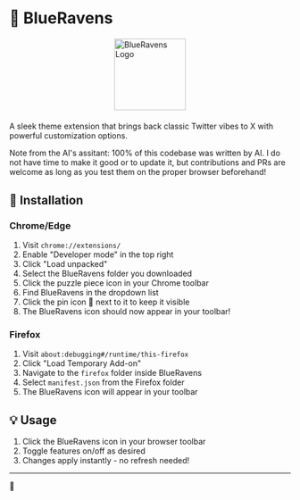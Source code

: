 # 🦅 BlueRavens

<img src="icon.png" alt="BlueRavens Logo" width="128" height="128" style="display: block; margin: 20px auto;">

A sleek theme extension that brings back classic Twitter vibes to X with powerful customization options.

Note from the AI's assitant: 100% of this codebase was written by AI. I do not have time to make it good or to update it, but contributions and PRs are welcome as long as you test them on the proper browser beforehand!

## 🚀 Installation

### Chrome/Edge
1. Visit `chrome://extensions/`
2. Enable "Developer mode" in the top right
3. Click "Load unpacked"
4. Select the BlueRavens folder you downloaded
5. Click the puzzle piece icon in your Chrome toolbar
6. Find BlueRavens in the dropdown list
7. Click the pin icon 📌 next to it to keep it visible
8. The BlueRavens icon should now appear in your toolbar!

### Firefox
1. Visit `about:debugging#/runtime/this-firefox`
2. Click "Load Temporary Add-on"
3. Navigate to the `firefox` folder inside BlueRavens
4. Select `manifest.json` from the Firefox folder
5. The BlueRavens icon will appear in your toolbar

## 💡 Usage
1. Click the BlueRavens icon in your browser toolbar
2. Toggle features on/off as desired
3. Changes apply instantly - no refresh needed!

---

🩵
